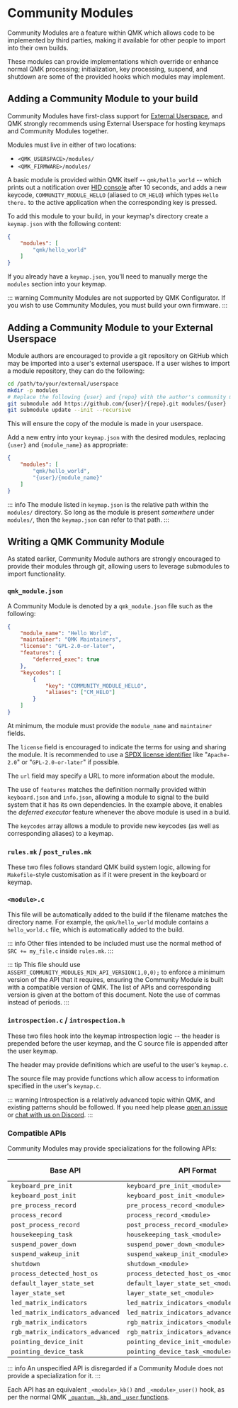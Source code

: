 # Community Modules

Community Modules are a feature within QMK which allows code to be implemented by third parties, making it available for other people to import into their own builds.

These modules can provide implementations which override or enhance normal QMK processing; initialization, key processing, suspend, and shutdown are some of the provided hooks which modules may implement.

## Adding a Community Module to your build

Community Modules have first-class support for [External Userspace](/newbs_external_userspace), and QMK strongly recommends using External Userspace for hosting keymaps and Community Modules together.

Modules must live in either of two locations:

* `<QMK_USERSPACE>/modules/`
* `<QMK_FIRMWARE>/modules/`

A basic module is provided within QMK itself -- `qmk/hello_world` -- which prints out a notification over [HID console](/faq_debug) after 10 seconds, and adds a new keycode, `COMMUNITY_MODULE_HELLO` (aliased to `CM_HELO`) which types `Hello there.` to the active application when the corresponding key is pressed.

To add this module to your build, in your keymap's directory create a `keymap.json` with the following content:

```json
{
    "modules": [
        "qmk/hello_world"
    ]
}
```

If you already have a `keymap.json`, you'll need to manually merge the `modules` section into your keymap.

::: warning
Community Modules are not supported by QMK Configurator. If you wish to use Community Modules, you must build your own firmware.
:::

## Adding a Community Module to your External Userspace

Module authors are encouraged to provide a git repository on GitHub which may be imported into a user's external userspace. If a user wishes to import a module repository, they can do the following:

```sh
cd /path/to/your/external/userspace
mkdir -p modules
# Replace the following {user} and {repo} with the author's community module repository
git submodule add https://github.com/{user}/{repo}.git modules/{user}
git submodule update --init --recursive
```

This will ensure the copy of the module is made in your userspace.

Add a new entry into your `keymap.json` with the desired modules, replacing `{user}` and `{module_name}` as appropriate:

```json
{
    "modules": [
        "qmk/hello_world",
        "{user}/{module_name}"
    ]
}
```

::: info
The module listed in `keymap.json` is the relative path within the `modules/` directory. So long as the module is present _somewhere_ under `modules/`, then the `keymap.json` can refer to that path.
:::

## Writing a QMK Community Module

As stated earlier, Community Module authors are strongly encouraged to provide their modules through git, allowing users to leverage submodules to import functionality.

### `qmk_module.json`

A Community Module is denoted by a `qmk_module.json` file such as the following:

```json
{
    "module_name": "Hello World",
    "maintainer": "QMK Maintainers",
    "license": "GPL-2.0-or-later",
    "features": {
        "deferred_exec": true
    },
    "keycodes": [
        {
            "key": "COMMUNITY_MODULE_HELLO",
            "aliases": ["CM_HELO"]
        }
    ]
}
```

At minimum, the module must provide the `module_name` and `maintainer` fields.

The `license` field is encouraged to indicate the terms for using and sharing the module. It is recommended to use a [SPDX license identifier](https://spdx.org/licenses/) like "`Apache-2.0`" or "`GPL-2.0-or-later`" if possible.

The `url` field may specify a URL to more information about the module.

The use of `features` matches the definition normally provided within `keyboard.json` and `info.json`, allowing a module to signal to the build system that it has its own dependencies. In the example above, it enables the _deferred executor_ feature whenever the above module is used in a build.

The `keycodes` array allows a module to provide new keycodes (as well as corresponding aliases) to a keymap.

### `rules.mk` / `post_rules.mk`

These two files follows standard QMK build system logic, allowing for `Makefile`-style customisation as if it were present in the keyboard or keymap.

### `<module>.c`

This file will be automatically added to the build if the filename matches the directory name. For example, the `qmk/hello_world` module contains a `hello_world.c` file, which is automatically added to the build.

::: info
Other files intended to be included must use the normal method of `SRC += my_file.c` inside `rules.mk`.
:::

::: tip
This file should use `ASSERT_COMMUNITY_MODULES_MIN_API_VERSION(1,0,0);` to enforce a minimum version of the API that it requires, ensuring the Community Module is built with a compatible version of QMK. The list of APIs and corresponding version is given at the bottom of this document. Note the use of commas instead of periods.
:::

### `introspection.c` / `introspection.h`

These two files hook into the keymap introspection logic -- the header is prepended before the user keymap, and the C source file is appended after the user keymap.

The header may provide definitions which are useful to the user's `keymap.c`.

The source file may provide functions which allow access to information specified in the user's `keymap.c`.

::: warning
Introspection is a relatively advanced topic within QMK, and existing patterns should be followed. If you need help please [open an issue](https://github.com/qmk/qmk_firmware/issues/new) or [chat with us on Discord](https://discord.gg/qmk).
:::

### Compatible APIs

Community Modules may provide specializations for the following APIs:

| Base API                         | API Format                                | Example (`hello_world` module)              | API Version |
|----------------------------------|-------------------------------------------|---------------------------------------------|-------------|
| `keyboard_pre_init`              | `keyboard_pre_init_<module>`              | `keyboard_pre_init_hello_world`             | `0.1.0`     |
| `keyboard_post_init`             | `keyboard_post_init_<module>`             | `keyboard_post_init_hello_world`            | `0.1.0`     |
| `pre_process_record`             | `pre_process_record_<module>`             | `pre_process_record_hello_world`            | `0.1.0`     |
| `process_record`                 | `process_record_<module>`                 | `process_record_hello_world`                | `0.1.0`     |
| `post_process_record`            | `post_process_record_<module>`            | `post_process_record_hello_world`           | `0.1.0`     |
| `housekeeping_task`              | `housekeeping_task_<module>`              | `housekeeping_task_hello_world`             | `1.0.0`     |
| `suspend_power_down`             | `suspend_power_down_<module>`             | `suspend_power_down_hello_world`            | `1.0.0`     |
| `suspend_wakeup_init`            | `suspend_wakeup_init_<module>`            | `suspend_wakeup_init_hello_world`           | `1.0.0`     |
| `shutdown`                       | `shutdown_<module>`                       | `shutdown_hello_world`                      | `1.0.0`     |
| `process_detected_host_os`       | `process_detected_host_os_<module>`       | `process_detected_host_os_hello_world`      | `1.0.0`     |
| `default_layer_state_set`        | `default_layer_state_set_<module>`        | `default_layer_state_set_hello_world`       | `1.1.0`     |
| `layer_state_set`                | `layer_state_set_<module>`                | `layer_state_set_hello_world`               | `1.1.0`     |
| `led_matrix_indicators`          | `led_matrix_indicators_<module>`          | `led_matrix_indicators_hello_world`          | `1.1.0`     |
| `led_matrix_indicators_advanced` | `led_matrix_indicators_advanced_<module>` | `led_matrix_indicators_advanced_hello_world` | `1.1.0`     |
| `rgb_matrix_indicators`          | `rgb_matrix_indicators_<module>`          | `rgb_matrix_indicators_hello_world`          | `1.1.0`     |
| `rgb_matrix_indicators_advanced` | `rgb_matrix_indicators_advanced_<module>` | `rgb_matrix_indicators_advanced_hello_world` | `1.1.0`     |
| `pointing_device_init`           | `pointing_device_init_<module>`           | `pointing_device_init_hello_world`           | `1.1.0`     |
| `pointing_device_task`           | `pointing_device_task_<module>`           | `pointing_device_task_hello_world`           | `1.1.0`     |


::: info
An unspecified API is disregarded if a Community Module does not provide a specialization for it.
:::

Each API has an equivalent `_<module>_kb()` and `_<module>_user()` hook, as per the normal QMK [`_quantum`, `_kb`, and `_user` functions](/custom_quantum_functions#a-word-on-core-vs-keyboards-vs-keymap).
